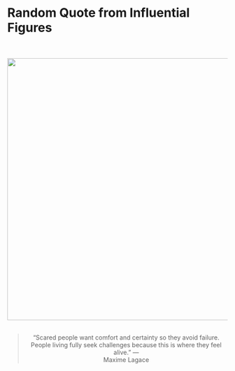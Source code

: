 # Random Quote from Influential Figures

<div align="center">
  <br>
  <br>
  <a href="https://en.wikipedia.org/wiki/Maxime_Lagac%C3%A9" title="Maxime Lagacé - Wikipedia"><img src="https://upload.wikimedia.org/wikipedia/commons/b/b4/Maxime_Lagac%C3%A9_%28cropped%29.jpg" width="600px"></a>
  <br>
  <br>
  <blockquote>&ldquo;Scared people want comfort and certainty so they avoid failure. People living fully seek challenges because this is where they feel alive.&rdquo; &mdash; <footer>Maxime Lagace</footer></blockquote>
</div>
  